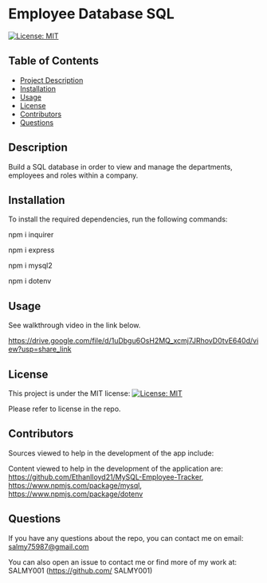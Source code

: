 # Employee Database SQL

[![License: MIT](https://img.shields.io/badge/License-MIT-yellow.svg)](https://opensource.org/licenses/MIT)

## Table of Contents

- [Project Description](#Description)
- [Installation](#Installation)
- [Usage](#Usage)
- [License](#License)
- [Contributors](#Contributors)
- [Questions](#Questions)

## Description

Build a SQL database in order to view and manage the departments, employees and roles within a company.

## Installation

To install the required dependencies, run the following commands:

npm i inquirer

npm i express

npm i mysql2

npm i dotenv

## Usage

See walkthrough video in the link below.



https://drive.google.com/file/d/1uDbgu6OsH2MQ_xcmj7JRhovD0tvE640d/view?usp=share_link



## License

This project is under the MIT license:
[![License: MIT](https://img.shields.io/badge/License-MIT-yellow.svg)](https://opensource.org/licenses/MIT)

Please refer to license in the repo.

## Contributors

Sources viewed to help in the development of the app include:

Content viewed to help in the development of the application are: https://github.com/Ethanlloyd21/MySQL-Employee-Tracker, https://www.npmjs.com/package/mysql, https://www.npmjs.com/package/dotenv

## Questions

If you have any questions about the repo, you can contact me on email: salmy75987@gmail.com

You can also open an issue to contact me or find more of my work at: SALMY001 (https://github.com/ SALMY001)
